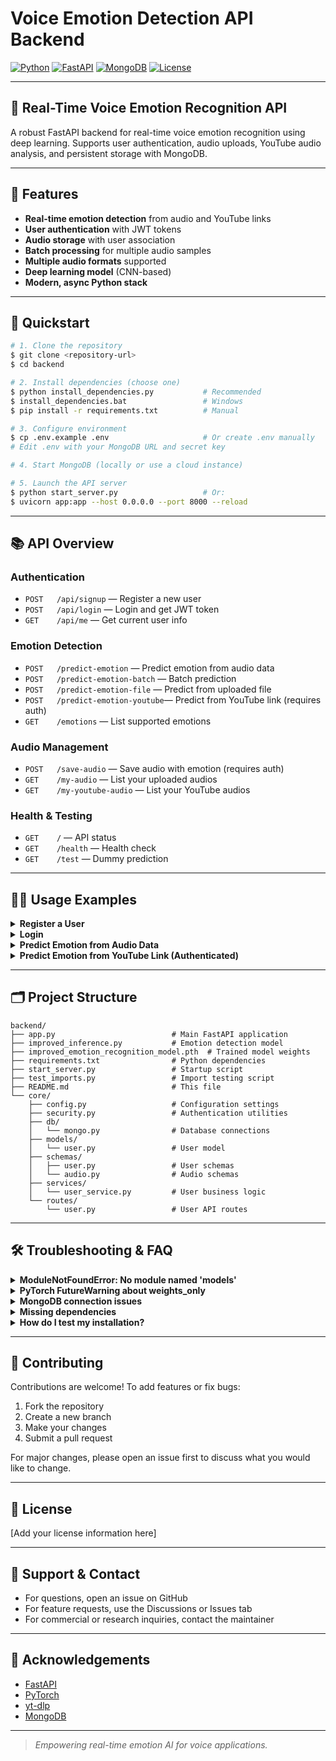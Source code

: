 # Voice Emotion Detection API Backend

[![Python](https://img.shields.io/badge/python-3.8%2B-blue.svg)](https://www.python.org/downloads/)
[![FastAPI](https://img.shields.io/badge/FastAPI-Backend-green)](https://fastapi.tiangolo.com/)
[![MongoDB](https://img.shields.io/badge/MongoDB-Required-brightgreen)](https://www.mongodb.com/)
[![License](https://img.shields.io/badge/license-Custom-lightgrey)](#license)

---

## 🎤 Real-Time Voice Emotion Recognition API

A robust FastAPI backend for real-time voice emotion recognition using deep learning. Supports user authentication, audio uploads, YouTube audio analysis, and persistent storage with MongoDB.

---

## 🚀 Features

- **Real-time emotion detection** from audio and YouTube links
- **User authentication** with JWT tokens
- **Audio storage** with user association
- **Batch processing** for multiple audio samples
- **Multiple audio formats** supported
- **Deep learning model** (CNN-based)
- **Modern, async Python stack**

---

## 🏁 Quickstart

```bash
# 1. Clone the repository
$ git clone <repository-url>
$ cd backend

# 2. Install dependencies (choose one)
$ python install_dependencies.py           # Recommended
$ install_dependencies.bat                 # Windows
$ pip install -r requirements.txt          # Manual

# 3. Configure environment
$ cp .env.example .env                     # Or create .env manually
# Edit .env with your MongoDB URL and secret key

# 4. Start MongoDB (locally or use a cloud instance)

# 5. Launch the API server
$ python start_server.py                   # Or:
$ uvicorn app:app --host 0.0.0.0 --port 8000 --reload
```

---

## 📚 API Overview

### Authentication
- `POST   /api/signup`         — Register a new user
- `POST   /api/login`          — Login and get JWT token
- `GET    /api/me`             — Get current user info

### Emotion Detection
- `POST   /predict-emotion`        — Predict emotion from audio data
- `POST   /predict-emotion-batch`  — Batch prediction
- `POST   /predict-emotion-file`   — Predict from uploaded file
- `POST   /predict-emotion-youtube`— Predict from YouTube link (requires auth)
- `GET    /emotions`               — List supported emotions

### Audio Management
- `POST   /save-audio`         — Save audio with emotion (requires auth)
- `GET    /my-audio`           — List your uploaded audios
- `GET    /my-youtube-audio`   — List your YouTube audios

### Health & Testing
- `GET    /`                   — API status
- `GET    /health`             — Health check
- `GET    /test`               — Dummy prediction

---

## 🧑‍💻 Usage Examples

<details>
<summary><strong>Register a User</strong></summary>

```bash
curl -X POST "http://localhost:8000/api/signup" \
     -H "Content-Type: application/json" \
     -d '{"email": "user@example.com", "password": "password123", "name": "John Doe"}'
```
</details>

<details>
<summary><strong>Login</strong></summary>

```bash
curl -X POST "http://localhost:8000/api/login" \
     -H "Content-Type: application/json" \
     -d '{"email": "user@example.com", "password": "password123"}'
```
</details>

<details>
<summary><strong>Predict Emotion from Audio Data</strong></summary>

```bash
curl -X POST "http://localhost:8000/predict-emotion" \
     -H "Content-Type: application/json" \
     -d '{"audio_data": [0.1, 0.2, 0.3, ...]}'
```
</details>

<details>
<summary><strong>Predict Emotion from YouTube Link (Authenticated)</strong></summary>

```bash
curl -X POST "http://localhost:8000/predict-emotion-youtube" \
     -H "Authorization: Bearer <YOUR_JWT_TOKEN>" \
     -H "Content-Type: application/json" \
     -d '{"youtube_url": "https://www.youtube.com/watch?v=..."}'
```
</details>

---

## 🗂️ Project Structure

```text
backend/
├── app.py                          # Main FastAPI application
├── improved_inference.py           # Emotion detection model
├── improved_emotion_recognition_model.pth  # Trained model weights
├── requirements.txt                # Python dependencies
├── start_server.py                 # Startup script
├── test_imports.py                 # Import testing script
├── README.md                       # This file
└── core/
    ├── config.py                   # Configuration settings
    ├── security.py                 # Authentication utilities
    ├── db/
    │   └── mongo.py                # Database connections
    ├── models/
    │   └── user.py                 # User model
    ├── schemas/
    │   ├── user.py                 # User schemas
    │   └── audio.py                # Audio schemas
    ├── services/
    │   └── user_service.py         # User business logic
    └── routes/
        └── user.py                 # User API routes
```

---

## 🛠️ Troubleshooting & FAQ

<details>
<summary><strong>ModuleNotFoundError: No module named 'models'</strong></summary>
Update your import paths to use `core.schemas.user` instead of `models.user`.
</details>

<details>
<summary><strong>PyTorch FutureWarning about weights_only</strong></summary>
Add `weights_only=True` to `torch.load()` in your model loading code.
</details>

<details>
<summary><strong>MongoDB connection issues</strong></summary>
- Ensure MongoDB is running
- Check your `MONGO_URL` in the `.env` file
</details>

<details>
<summary><strong>Missing dependencies</strong></summary>
Run `pip install -r requirements.txt` or use the provided install scripts.
</details>

<details>
<summary><strong>How do I test my installation?</strong></summary>
Run:

```bash
python test_imports.py
```
</details>

---

## 🤝 Contributing

Contributions are welcome! To add features or fix bugs:
1. Fork the repository
2. Create a new branch
3. Make your changes
4. Submit a pull request

For major changes, please open an issue first to discuss what you would like to change.

---

## 📄 License

[Add your license information here]

---

## 🙋 Support & Contact

- For questions, open an issue on GitHub
- For feature requests, use the Discussions or Issues tab
- For commercial or research inquiries, contact the maintainer

---

## 🌟 Acknowledgements

- [FastAPI](https://fastapi.tiangolo.com/)
- [PyTorch](https://pytorch.org/)
- [yt-dlp](https://github.com/yt-dlp/yt-dlp)
- [MongoDB](https://www.mongodb.com/)

---

> _Empowering real-time emotion AI for voice applications._ 